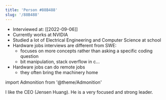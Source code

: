 ```yaml
---
title: 'Person #88B488'
slug: '/88B488'
---
```


- Interviewed at: [[2022-09-06]]
- Currently works at NVIDIA
- Studied a lot of Electrical Engineering and Computer Science at school
- Hardware jobs interviews are different from SWE:
  - focuses on more concepts rather than asking a specific coding question
  - bit manipulation, stack overflow in c...
- Hardware jobs can do remote jobs
  - they often bring the machinery home

import Admonition from '@theme/Admonition'

<Admonition type="info" title="I love my job because..." icon="💙">
I like the CEO (Jensen Huang).
He is a very focused and strong leader.
</Admonition>
